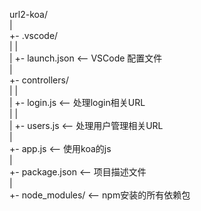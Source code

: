 url2-koa/  
|  
+- .vscode/  
|  |  
|  +- launch.json <-- VSCode 配置文件  
|  
+- controllers/  
|  |  
|  +- login.js <-- 处理login相关URL  
|  |  
|  +- users.js <-- 处理用户管理相关URL  
|  
+- app.js <-- 使用koa的js  
|  
+- package.json <-- 项目描述文件  
|  
+- node_modules/ <-- npm安装的所有依赖包  